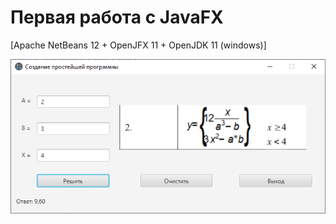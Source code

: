 # Первая работа с JavaFX
[Apache NetBeans 12 + OpenJFX 11 + OpenJDK 11 (windows)]

![Screenshot](Screen.png)
